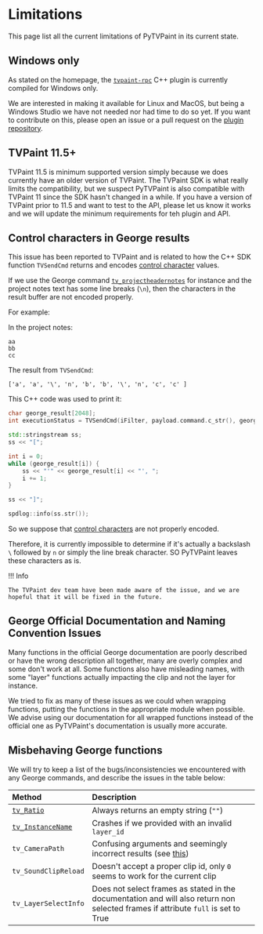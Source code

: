 # Limitations

This page list all the current limitations of PyTVPaint in its current state.

## Windows only

As stated on the homepage, the [`tvpaint-rpc`](https://github.com/brunchstudio/tvpaint-rpc) C++ plugin is currently compiled for Windows only.

We are interested in making it available for Linux and MacOS, but being a Windows Studio we have not needed nor had 
time to do so yet. If you want to contribute on this, please open an issue or a pull request on the [plugin repository](https://github.com/brunchstudio/tvpaint-rpc/issues).

## TVPaint 11.5+

TVPaint 11.5 is minimum supported version simply because we does currently have an older version of TVPaint. The TVPaint 
SDK is what really limits the compatibility, but we suspect PyTVPaint is also compatible with TVPaint 11 since the SDK 
hasn't changed in a while. If you have a version of TVPaint prior to 11.5 and want to test to the API, please let us 
know it works and we will update the minimum requirements for teh plugin and API. 

## Control characters in George results

This issue has been reported to TVPaint and is related to how the C++ SDK function `TVSendCmd` returns and encodes [control character](https://en.wikipedia.org/wiki/Control_character) values.

If we use the George command [`tv_projectheadernotes`](https://www.tvpaint.com/doc/tvpaint-animation-11/george-commands#tv_projectheadernotes) for instance and the project notes text has some line breaks (`\n`), then the characters in the result buffer are not encoded properly.

For example:

In the project notes:

```
aa
bb
cc
```

The result from `TVSendCmd`:

```console
['a', 'a', '\', 'n', 'b', 'b', '\', 'n', 'c', 'c' ]
```

This C++ code was used to print it:

```cpp
char george_result[2048];
int executionStatus = TVSendCmd(iFilter, payload.command.c_str(), george_result);

std::stringstream ss;
ss << "[";

int i = 0;
while (george_result[i]) {
    ss << "'" << george_result[i] << "', ";
    i += 1;
}

ss << "]";

spdlog::info(ss.str());
```

So we suppose that [control characters](https://en.wikipedia.org/wiki/Control_character) are not properly encoded.

Therefore, it is currently impossible to determine if it's actually a backslash `\` followed by `n` or simply the line 
break character. SO PyTVPaint leaves these characters as is.

!!! Info

    The TVPaint dev team have been made aware of the issue, and we are hopeful that it will be fixed in the future.

## George Official Documentation and Naming Convention Issues

Many functions in the official George documentation are poorly described or have the wrong description all together, 
many are overly complex and some don't work at all. Some functions also have misleading names, with some 
"layer" functions actually impacting the clip and not the layer for instance. 

We tried to fix as many of these issues as we could when wrapping functions, putting the functions in the appropriate 
module when possible. We advise using our documentation for all wrapped functions instead of the official one as 
PyTVPaint's documentation is usually more accurate.


## Misbehaving George functions

We will try to keep a list of the bugs/inconsistencies we encountered with any George commands, and describe the 
issues in the table below:

| Method                                                                               | Description                                                                                                                       |
|:-------------------------------------------------------------------------------------|:----------------------------------------------------------------------------------------------------------------------------------|
| [`tv_Ratio`](api/george/project.md#pytvpaint.george.grg_project.tv_ratio)            | Always returns an empty string (`""`)                                                                                             |
| [`tv_InstanceName`](api/george/layer.md#pytvpaint.george.grg_layer.tv_instance_name) | Crashes if we provided with an invalid `layer_id`                                                                                 |
| `tv_CameraPath`                                                                      | Confusing arguments and seemingly incorrect results (see [this](https://forum.tvpaint.com/viewtopic.php?t=15677))                 |
| `tv_SoundClipReload`                                                                 | Doesn't accept a proper clip id, only `0` seems to work for the current clip                                                      |
| `tv_LayerSelectInfo`                                                                 | Does not select frames as stated in the documentation and will also return non selected frames if attribute `full` is set to True |

